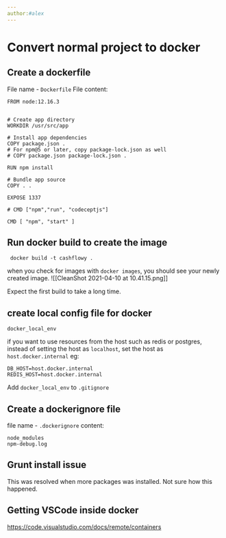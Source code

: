 ```yaml
---
author:#alex 
---
```


# Convert normal project to docker


## Create a dockerfile
File name - `Dockerfile`
File content: 
```
FROM node:12.16.3


# Create app directory
WORKDIR /usr/src/app

# Install app dependencies
COPY package.json .
# For npm@5 or later, copy package-lock.json as well
# COPY package.json package-lock.json .

RUN npm install

# Bundle app source
COPY . .

EXPOSE 1337

# CMD ["npm","run", "codeceptjs"]

CMD [ "npm", "start" ]
```

## Run docker build to create the image

```
 docker build -t cashflowy .
```

when you check for images with `docker images`, you should see your newly created image. 
![[CleanShot 2021-04-10 at 10.41.15.png]]

Expect the first build to take a long time. 

## create local config file for docker
`docker_local_env`

if you want to use resources from the host such as redis or postgres, instead of setting the host as `localhost`, set the host as `host.docker.internal`
eg:
```
DB_HOST=host.docker.internal
REDIS_HOST=host.docker.internal
```

Add `docker_local_env` to `.gitignore`

## Create a dockerignore file
file name - `.dockerignore`
content:
```
node_modules
npm-debug.log
```

## Grunt install issue
This was resolved when more packages was installed. Not sure how this happened. 

## Getting VSCode inside docker
https://code.visualstudio.com/docs/remote/containers


